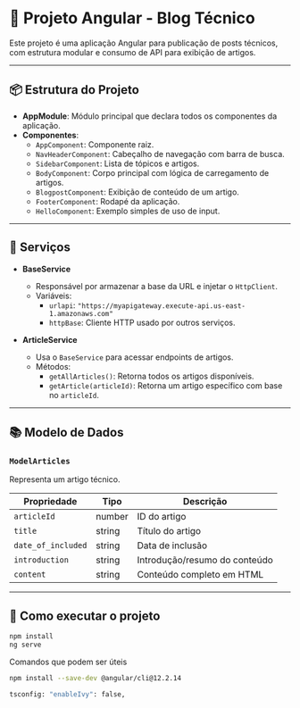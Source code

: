 # 📝 Projeto Angular - Blog Técnico

Este projeto é uma aplicação Angular para publicação de posts técnicos, com estrutura modular e consumo de API para exibição de artigos.

---

## 📦 Estrutura do Projeto

- **AppModule**: Módulo principal que declara todos os componentes da aplicação.
- **Componentes**:
  - `AppComponent`: Componente raiz.
  - `NavHeaderComponent`: Cabeçalho de navegação com barra de busca.
  - `SidebarComponent`: Lista de tópicos e artigos.
  - `BodyComponent`: Corpo principal com lógica de carregamento de artigos.
  - `BlogpostComponent`: Exibição de conteúdo de um artigo.
  - `FooterComponent`: Rodapé da aplicação.
  - `HelloComponent`: Exemplo simples de uso de input.

---

## 🧩 Serviços

- **BaseService**
  - Responsável por armazenar a base da URL e injetar o `HttpClient`.
  - Variáveis:
    - `urlapi`: `"https://myapigateway.execute-api.us-east-1.amazonaws.com"`
    - `httpBase`: Cliente HTTP usado por outros serviços.

- **ArticleService**
  - Usa o `BaseService` para acessar endpoints de artigos.
  - Métodos:
    - `getAllArticles()`: Retorna todos os artigos disponíveis.
    - `getArticle(articleId)`: Retorna um artigo específico com base no `articleId`.

---

## 📚 Modelo de Dados

### `ModelArticles`
Representa um artigo técnico.

| Propriedade       | Tipo     | Descrição                      |
|-------------------|----------|--------------------------------|
| `articleId`       | number   | ID do artigo                   |
| `title`           | string   | Título do artigo               |
| `date_of_included`| string   | Data de inclusão               |
| `introduction`    | string   | Introdução/resumo do conteúdo  |
| `content`         | string   | Conteúdo completo em HTML      |

---

## 🚀 Como executar o projeto
```bash
npm install
ng serve
```
Comandos que podem ser úteis

```bash
npm install --save-dev @angular/cli@12.2.14

tsconfig: "enableIvy": false,
```
